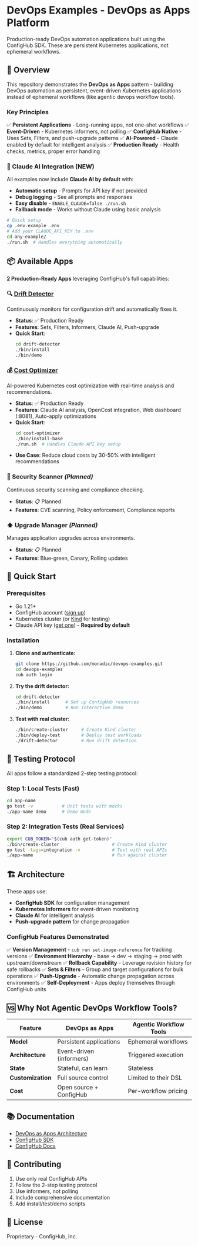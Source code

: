 # DevOps Examples - DevOps as Apps Platform

Production-ready DevOps automation applications built using the ConfigHub SDK. These are persistent Kubernetes applications, not ephemeral workflows.

## 🚀 Overview

This repository demonstrates the **DevOps as Apps** pattern - building DevOps automation as persistent, event-driven Kubernetes applications instead of ephemeral workflows (like agentic devops workflow tools).

### Key Principles

✅ **Persistent Applications** - Long-running apps, not one-shot workflows
✅ **Event-Driven** - Kubernetes informers, not polling
✅ **ConfigHub Native** - Uses Sets, Filters, and push-upgrade patterns
✅ **AI-Powered** - Claude enabled by default for intelligent analysis
✅ **Production Ready** - Health checks, metrics, proper error handling

### 🤖 Claude AI Integration (NEW)

All examples now include **Claude AI by default** with:
- **Automatic setup** - Prompts for API key if not provided
- **Debug logging** - See all prompts and responses
- **Easy disable** - `ENABLE_CLAUDE=false ./run.sh`
- **Fallback mode** - Works without Claude using basic analysis

```bash
# Quick setup
cp .env.example .env
# Add your CLAUDE_API_KEY to .env
cd any-example/
./run.sh  # Handles everything automatically
```

## 📦 Available Apps

**2 Production-Ready Apps** leveraging ConfigHub's full capabilities:

### 🔍 [Drift Detector](./drift-detector)
Continuously monitors for configuration drift and automatically fixes it.
- **Status**: ✅ Production Ready
- **Features**: Sets, Filters, Informers, Claude AI, Push-upgrade
- **Quick Start**:
  ```bash
  cd drift-detector
  ./bin/install
  ./bin/demo
  ```

### 💰 [Cost Optimizer](./cost-optimizer)
AI-powered Kubernetes cost optimization with real-time analysis and recommendations.
- **Status**: ✅ Production Ready
- **Features**: Claude AI analysis, OpenCost integration, Web dashboard (:8081), Auto-apply optimizations
- **Quick Start**:
  ```bash
  cd cost-optimizer
  ./bin/install-base
  ./run.sh  # Handles Claude API key setup
  ```
- **Use Case**: Reduce cloud costs by 30-50% with intelligent recommendations

### 🔐 Security Scanner *(Planned)*
Continuous security scanning and compliance checking.
- **Status**: 📋 Planned
- **Features**: CVE scanning, Policy enforcement, Compliance reports

### ⬆️ Upgrade Manager *(Planned)*
Manages application upgrades across environments.
- **Status**: 📋 Planned
- **Features**: Blue-green, Canary, Rolling updates

## 🚀 Quick Start

### Prerequisites
- Go 1.21+
- ConfigHub account ([sign up](https://confighub.com))
- Kubernetes cluster (or [Kind](https://kind.sigs.k8s.io/) for testing)
- Claude API key ([get one](https://console.anthropic.com/settings/keys)) - **Required by default**

### Installation

1. **Clone and authenticate:**
   ```bash
   git clone https://github.com/monadic/devops-examples.git
   cd devops-examples
   cub auth login
   ```

2. **Try the drift detector:**
   ```bash
   cd drift-detector
   ./bin/install      # Set up ConfigHub resources
   ./bin/demo         # Run interactive demo
   ```

3. **Test with real cluster:**
   ```bash
   ./bin/create-cluster     # Create Kind cluster
   ./bin/deploy-test        # Deploy test workloads
   ./drift-detector         # Run drift detection
   ```

## 🧪 Testing Protocol

All apps follow a standardized 2-step testing protocol:

### Step 1: Local Tests (Fast)
```bash
cd app-name
go test -v           # Unit tests with mocks
./app-name demo      # Demo mode
```

### Step 2: Integration Tests (Real Services)
```bash
export CUB_TOKEN="$(cub auth get-token)"
./bin/create-cluster                    # Create Kind cluster
go test -tags=integration -v            # Test with real APIs
./app-name                              # Run against cluster
```

## 🏗️ Architecture

These apps use:
- **ConfigHub SDK** for configuration management
- **Kubernetes Informers** for event-driven monitoring
- **Claude AI** for intelligent analysis
- **Push-upgrade pattern** for change propagation

### ConfigHub Features Demonstrated

✅ **Version Management** - `cub run set-image-reference` for tracking versions
✅ **Environment Hierarchy** - base → dev → staging → prod with upstream/downstream
✅ **Rollback Capability** - Leverage revision history for safe rollbacks
✅ **Sets & Filters** - Group and target configurations for bulk operations
✅ **Push-Upgrade** - Automatic change propagation across environments
✅ **Self-Deployment** - Apps deploy themselves through ConfigHub units

## 🆚 Why Not Agentic DevOps Workflow Tools?

| Feature | DevOps as Apps | Agentic Workflow Tools |
|---------|---------------|-----------|
| **Model** | Persistent applications | Ephemeral workflows |
| **Architecture** | Event-driven (informers) | Triggered execution |
| **State** | Stateful, can learn | Stateless |
| **Customization** | Full source control | Limited to their DSL |
| **Cost** | Open source + ConfigHub | Per-workflow pricing |

## 📚 Documentation

- [DevOps as Apps Architecture](https://github.com/monadic/devops-as-apps-project)
- [ConfigHub SDK](https://github.com/monadic/devops-sdk)
- [ConfigHub Docs](https://docs.confighub.com)

## 🤝 Contributing

1. Use only real ConfigHub APIs
2. Follow the 2-step testing protocol
3. Use informers, not polling
4. Include comprehensive documentation
5. Add install/test/demo scripts

## 📄 License

Proprietary - ConfigHub, Inc.